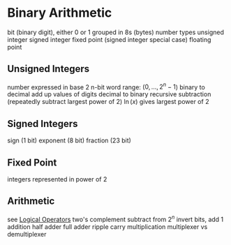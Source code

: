 # Binary Arithmetic
bit (binary digit), either 0 or 1
	grouped in 8s (bytes)
number types
	unsigned integer
	signed integer
	fixed point (signed integer special case)
	floating point
## Unsigned Integers
number expressed in base 2
n-bit word range: ($0 ,\ldots, 2^n - 1$)
binary to decimal
	add up values of digits
decimal to binary
	recursive subtraction (repeatedly subtract largest power of 2)
	$\ln(x)$ gives largest power of 2
## Signed Integers
sign (1 bit)
exponent (8 bit)
fraction (23 bit)
## Fixed Point
integers represented in power of 2
## Arithmetic
see [Logical Operators](logic-proofs.md#logical-operators)
two's complement
	subtract from $2^n$
	invert bits, add 1
addition
	half adder
	full adder
	ripple carry
multiplication
multiplexer vs demultiplexer